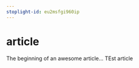 ```yaml
---
stoplight-id: eu2msfgi960ip
---
```


# article

The beginning of an awesome article...
TEst article

